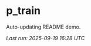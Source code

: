 # p_train

Auto-updating README demo.

<!--START_SECTION:status-->
_Last run: 2025-09-19 16:28 UTC_
<!--END_SECTION:status-->










































































































































































































































































































































































































































































































































































































































